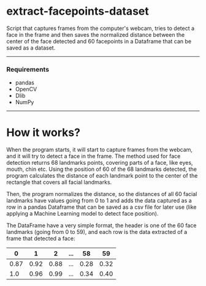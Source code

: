 # extract-facepoints-dataset
Script that captures frames from the computer's webcam, tries to detect a face in the frame and then saves the normalized distance between the center of the face detected and 60 facepoints in a Dataframe that can be saved as a dataset.

---
### Requirements

- pandas
- OpenCV
- Dlib
- NumPy

---
# How it works?

When the program starts, it will start to capture frames from the webcam, and it will try to detect a face in the frame. The method used for face detection returns 68 landmarks points, covering parts of a face, like eyes, mouth, chin etc. Using the position of 60 of the 68 landmarks detected, the program calculates the distance of each landmark point to the center of the rectangle that covers all facial landmarks.

Then, the program normalizes the distance, so the distances of all 60 facial landmarks have values going from 0 to 1 and adds the data captured as a row in a pandas Dataframe that can be saved as a csv file for later use (like applying a Machine Learning model to detect face position).

The DataFrame have a very simple format, the header is one of the 60 face landmarks (going from 0 to 59), and each row is the data extracted of a frame that detected a face:

| 0    | 1    | 2    | ...       | 58   | 59   |
|------|------|------|-----------|------|------|
| 0.87 | 0.92 | 0.88 |    ...    | 0.28 | 0.32 |
| 1.0  | 0.96 | 0.99 |    ...    | 0.34 | 0.40 |